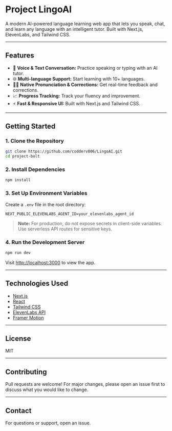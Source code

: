 # Project LingoAI

A modern AI-powered language learning web app that lets you speak, chat, and learn any language with an intelligent tutor. Built with Next.js, ElevenLabs, and Tailwind CSS.

---

## Features

- 🎤 **Voice & Text Conversation:** Practice speaking or typing with an AI tutor.
- 🌐 **Multi-language Support:** Start learning with 10+ languages.
- 🧑‍🏫 **Native Pronunciation & Corrections:** Get real-time feedback and corrections.
- 📈 **Progress Tracking:** Track your fluency and improvement.
- ⚡ **Fast & Responsive UI:** Built with Next.js and Tailwind CSS.

---

## Getting Started

### 1. Clone the Repository

```bash
git clone https://github.com/codderv006/LingoAI.git
cd project-bolt
```

### 2. Install Dependencies

```bash
npm install
```

### 3. Set Up Environment Variables

Create a `.env` file in the root directory:

```
NEXT_PUBLIC_ELEVENLABS_AGENT_ID=your_elevenlabs_agent_id
```

> **Note:** For production, do not expose secrets in client-side variables. Use serverless API routes for sensitive keys.

### 4. Run the Development Server

```bash
npm run dev
```

Visit [http://localhost:3000](http://localhost:3000) to view the app.

---

## Technologies Used

- [Next.js](https://nextjs.org/)
- [React](https://react.dev/)
- [Tailwind CSS](https://tailwindcss.com/)
- [ElevenLabs API](https://elevenlabs.io/)
- [Framer Motion](https://www.framer.com/motion/)

---

## License

MIT

---

## Contributing

Pull requests are welcome! For major changes, please open an issue first to discuss what you would like to change.

---

## Contact

For questions or support, open an issue.

